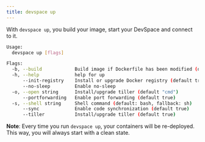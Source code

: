 ```yaml
---
title: devspace up
---
```


With `devspace up`, you build your image, start your DevSpace and connect to it.

```bash
Usage:
  devspace up [flags]

Flags:
  -b, --build            Build image if Dockerfile has been modified (default true)
  -h, --help             help for up
      --init-registry    Install or upgrade Docker registry (default true)
      --no-sleep         Enable no-sleep
  -o, --open string      Install/upgrade tiller (default "cmd")
      --portforwarding   Enable port forwarding (default true)
  -s, --shell string     Shell command (default: bash, fallback: sh)
      --sync             Enable code synchronization (default true)
      --tiller           Install/upgrade tiller (default true)
```

**Note**: Every time you run `devspace up`, your containers will be re-deployed. This way, you will always start with a clean state.
